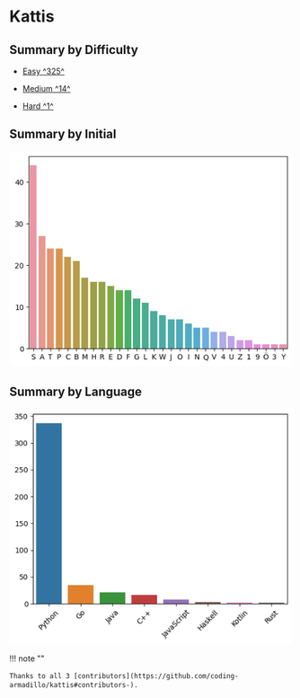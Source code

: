 # Kattis

## Summary by Difficulty

- [Easy ^325^](easy.md)

- [Medium ^14^](medium.md)

- [Hard ^1^](hard.md)

## Summary by Initial

![summary-by-first-char](summary-by-first-char.png)

## Summary by Language

![summary-by-language](summary-by-language.png)

!!! note ""

    Thanks to all 3 [contributors](https://github.com/coding-armadillo/kattis#contributors-).
